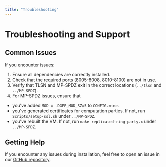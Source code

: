 ```yaml
---
title: "Troubleshooting"
---
```


# Troubleshooting and Support

## Common Issues
If you encounter issues:

1. Ensure all dependencies are correctly installed.
2. Check that the required ports (8005-8008, 8010-8100) are not in use.
3. Verify that TLSN and MP-SPDZ exit in the correct locations (`../tlsn` and `../MP-SPDZ`).
4. For MP-SPDZ issues, ensure that
  - you've added `MOD = -DGFP_MOD_SZ=5` to `CONFIG.mine`.
  - you've generated certificates for computation parties. If not, run `Scripts/setup-ssl.sh` under `../MP-SPDZ`.
  - you've rebuilt the VM. If not, run `make replicated-ring-party.x` under `../MP-SPDZ`.

## Getting Help
If you encounter any issues during installation, feel free to open an issue in our [GitHub repository](https://github.com/ZKStats/mpc-demo-infra).

